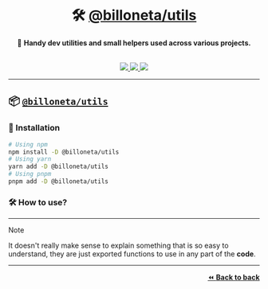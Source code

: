 <div align="center">
  <h1>🛠 <a href="https://github.com/billoneta/kitsune">@billoneta/utils</a></h1>
  <p>🧰 <strong>Handy dev utilities and small helpers used across various projects.</strong></p>
  <br/>
  <a aria-label="Written with" href="https://www.typescriptlang.org/">
    <img src="https://img.shields.io/static/v1?label=Written%20with&message=Typescript&color=blue&logo=typescript"/>
  </a>
  <a aria-label="Version" href="https://github.com/billoneta/kitsune/releases">
    <img src="https://img.shields.io/npm/v/@billoneta/utils/latest.svg"/>
  </a>
  <a aria-label="Weekly Downloads" href="https://www.npmjs.com/package/@billoneta/utils">
    <img src="https://img.shields.io/npm/dw/@billoneta/utils"/>
  </a>
</div>

---

## 📦 [`@billoneta/utils`](https://www.npmjs.com/package/@billoneta/utils)

### 💾 Installation

```bash
# Using npm
npm install -D @billoneta/utils
# Using yarn
yarn add -D @billoneta/utils
# Using pnpm
pnpm add -D @billoneta/utils
```

### 🛠 How to use?

---

> [!NOTE]
> It doesn't really make sense to explain something that is so easy to understand, they are just exported functions to use in any part of the **code**.

---

<p align="right">
  <a href="../../README.md">⏪ <strong>Back to back</strong></a>
</p>
